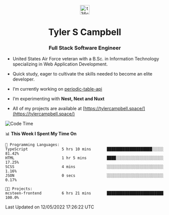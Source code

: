 <p align="center">
<a href="https://www.linkedin.com/in/t36campbell" target="blank"><img align="center" src="https://ik.imagekit.io/t36campbell/Portfolio/linkedin.png.original_m8bbGgPh6.png" alt="t36campbell" height="30" width="30" /></a>
</p>
<h1 align="center">Tyler S Campbell</h1>
<h3 align="center">Full Stack Software Engineer</h3>

* United States Air Force veteran with a B.Sc. in Information Technology specializing in Web Application Development. 

* Quick study, eager to cultivate the skills needed to become an elite developer.

* I’m currently working on [periodic-table-api](https://github.com/t36campbell/periodic-table-api)

* I’m experimenting with **Nest, Next and Nuxt**

* All of my projects are available at [https://tylercampbell.space/](https://tylercampbell.space/)

<!--START_SECTION:waka-->
![Code Time](http://img.shields.io/badge/Code%20Time-1%2C625%20hrs%2019%20mins-blue)

📊 **This Week I Spent My Time On** 

```text
💬 Programming Languages: 
TypeScript               5 hrs 10 mins       ████████████████████░░░░░   81.42% 
HTML                     1 hr 5 mins         ████░░░░░░░░░░░░░░░░░░░░░   17.25% 
SCSS                     4 mins              ░░░░░░░░░░░░░░░░░░░░░░░░░   1.16% 
JSON                     0 secs              ░░░░░░░░░░░░░░░░░░░░░░░░░   0.17%

🐱‍💻 Projects: 
mcsteen-frontend         6 hrs 21 mins       █████████████████████████   100.0%

```


 Last Updated on 12/05/2022 17:26:22 UTC
<!--END_SECTION:waka-->
